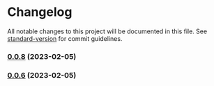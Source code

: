 # Changelog

All notable changes to this project will be documented in this file. See [standard-version](https://github.com/conventional-changelog/standard-version) for commit guidelines.

### [0.0.8](https://github.com/nguyenvanduocit/obsidian-ai-assistant/compare/0.0.7...0.0.8) (2023-02-05)

### [0.0.6](https://github.com/nguyenvanduocit/obsidian-ai-assistant/compare/0.0.7...0.0.6) (2023-02-05)
